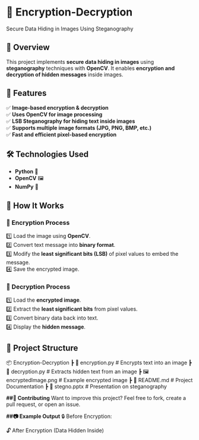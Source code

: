 # 🔐 Encryption-Decryption
Secure Data Hiding in Images Using Steganography

## 📌 Overview  
This project implements **secure data hiding in images** using **steganography** techniques with **OpenCV**. It enables **encryption and decryption of hidden messages** inside images.  

## 🚀 Features  
✅ **Image-based encryption & decryption**  
✅ **Uses OpenCV for image processing**  
✅ **LSB Steganography for hiding text inside images**  
✅ **Supports multiple image formats (JPG, PNG, BMP, etc.)**  
✅ **Fast and efficient pixel-based encryption**  

## 🛠️ Technologies Used  
- **Python** 🐍  
- **OpenCV** 🖼️  
- **NumPy** 🔢  

## 📝 How It Works  
### 🔹 Encryption Process  
1️⃣ Load the image using **OpenCV**.  
2️⃣ Convert text message into **binary format**.  
3️⃣ Modify the **least significant bits (LSB)** of pixel values to embed the message.  
4️⃣ Save the encrypted image.  

### 🔹 Decryption Process  
1️⃣ Load the **encrypted image**.  
2️⃣ Extract the **least significant bits** from pixel values.  
3️⃣ Convert binary data back into text.  
4️⃣ Display the **hidden message**.  

## 📂 Project Structure  
📦 Encryption-Decryption
┣ 📜 encryption.py # Encrypts text into an image
┣ 📜 decryption.py # Extracts hidden text from an image
┣ 🖼️ encryptedImage.png # Example encrypted image
┣ 📜 README.md # Project Documentation
┣ 📜 stegno.pptx # Presentation on steganography

**##📢 Contributing**
Want to improve this project? Feel free to fork, create a pull request, or open an issue.

**##📷 Example Output**
🔒 Before Encryption:

🔓 After Encryption (Data Hidden Inside)
